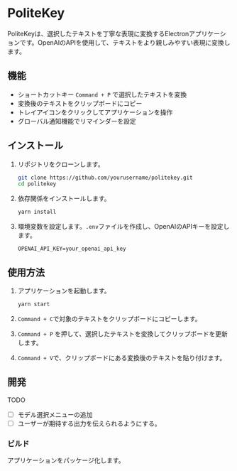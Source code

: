 # PoliteKey

PoliteKeyは、選択したテキストを丁寧な表現に変換するElectronアプリケーションです。OpenAIのAPIを使用して、テキストをより親しみやすい表現に変換します。

## 機能
- ショートカットキー `Command + P` で選択したテキストを変換
- 変換後のテキストをクリップボードにコピー
- トレイアイコンをクリックしてアプリケーションを操作
- グローバル通知機能でリマインダーを設定

## インストール

1. リポジトリをクローンします。

   ```bash
   git clone https://github.com/yourusername/politekey.git
   cd politekey
   ```

2. 依存関係をインストールします。

   ```bash
   yarn install
   ```

3. 環境変数を設定します。`.env`ファイルを作成し、OpenAIのAPIキーを設定します。

   ```
   OPENAI_API_KEY=your_openai_api_key
   ```

## 使用方法

1. アプリケーションを起動します。

   ```bash
   yarn start
   ```

2. `Command + C`で対象のテキストをクリップボードにコピーします。
3. `Command + P` を押して、選択したテキストを変換してクリップボードを更新します。
4. `Command + V`で、クリップボードにある変換後のテキストを貼り付けます。

## 開発
TODO

- [ ] モデル選択メニューの追加
- [ ] ユーザーが期待する出力を伝えられるようにする。

### ビルド

アプリケーションをパッケージ化します。
